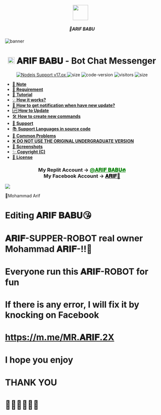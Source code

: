 <p align="center"><a href="https://m.me/MR.ARIF.2X" target="_blank" rel="noopener noreferrer">
  <img src="https://i.imgur.com/4eNjCkD.jpeg" width="50" style="margin-right: 10px;"></a>
</p>
<h5 align="center">
🔹ARIF BABU
</h5>
<img src="https://i.imgur.com/aduAPft.jpeg" alt="banner">
<h1 align="center"><img src="./dashboard/images/logo-non-bg.png" width="22px"> 𝐀𝐑𝐈𝐅 𝐁𝐀𝐁𝐔 - Bot Chat Messenger</h1>

<p align="center">
	<a href="https://nodejs.org/dist/v11.30.0">
		<img src="https://img.shields.io/badge/Nodejs%20Support-17.ox-brightgreen.svg?style=flat-square" alt="Nodejs Support v17.ox">
	</a>
  <img alt="size" src="https://img.shields.io/github/repo-size/arifkhan/𝐀𝐑𝐈𝐅 𝐁𝐀𝐁𝐔.svg?style=flat-square&label=size">
  <img alt="code-version" src="https://img.shields.io/badge/dynamic/json?color=brightgreen&label=code%20version&prefix=v&query=%24.version&url=https://github.com/ntkhang03/Goat-Bot-V2/raw/main/package.json&style=flat-square">
  <img alt="visitors" src="https://visitor-badge.laobi.icu/badge?style=flat-square&page_id=ntkhang3.Goat-Bot-V2">
  <img alt="size" src="https://img.shields.io/badge/license-ATF-green?style=flat-square&color=brightgreen">
</p>

- [📝 **Note**](#-note)
- [🚧 **Requirement**](#-requirement)
- [📝 **Tutorial**](#-tutorial)
- [💡 **How it works?**](#-how-it-works)
- [🔔 **How to get notification when have new update?**](#-how-to-get-notification-when-have-new-update)
- [🆙 **How to Update**](#-how-to-update)
- [🛠️ **How to create new commands**](#️-how-to-create-new-commands)
- [💭 **Support**](#-support)
- [📚 **Support Languages in source code**](#-support-languages-in-source-code)
- [📌 **Common Problems**](#-common-problems)
- [❌ **DO NOT USE THE ORIGINAL UNDERGRADUATE VERSION**](#-do-not-use-the-original-undergraduate-version)
- [📸 **Screenshots**](#-screenshots)
- [✨ **Copyright (C)**](#-copyright-c)
- [📜 **License**](#-license)

<div align="center">
			<h3>My Replit Account ->
			<a href="https://replit.com" style="color: green;">@𝐀𝐑𝐈𝐅 𝐁𝐀𝐁𝐔🔥</a>
				<br>
	My Facebook Account ->
	<a href="https://www.facebook.com/swordigo.swordslush?mibextid=rS40aB7S9Ucbxw6v" style="color: black;">𝐀𝐑𝐈𝐅🚀</a></h3></div>

<img align="center" src="https://i.imgur.com/VDxRko2.jpeg"/>


🔹Mohammad Arif


# Editing 𝐀𝐑𝐈𝐅 𝐁𝐀𝐁𝐔😘

# 𝐀𝐑𝐈𝐅-SUPPER-ROBOT real owner Mohammad 𝐀𝐑𝐈𝐅-!!🥀

# Everyone run this 𝐀𝐑𝐈𝐅-ROBOT for fun

# If there is any error, I will fix it by knocking on Facebook

# https://m.me/MR.𝐀𝐑𝐈𝐅.2X

# I hope you enjoy

# THANK YOU

# 🥀🥀🥀🥀🥀🥀
